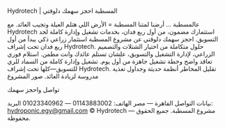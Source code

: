 Hydrotech | المسطبة
احجز سهمك دلوقتي 
 
عالمسطبة … أرضنا لمتنا
المسطبة = الأرض اللي هتلم العيلة وتجيب العائد. مع Hydrotech استثمارك مضمون، من أول ربع فدان، بخدمات تشغيل وإدارة كاملة لحد التسويق.
احجز سهمك دلوقتي 
عن مشروع المسطبة
استثمار زراعي ذكي يبدأ من أول ربع فدان تحت إشراف Hydrotech. حلول متكاملة من اختيار الشتلات والتصميم الزراعي، لإدارة التشغيل والتسويق، علشان تستلم عائدك وانت مطمن.
استلام فوري
تعاقد واضح وخطة تشغيل جاهزة من أول يوم.
تشغيل وإدارة كاملة
من السماد للري للتسويق—كلها تحت إشراف Hydrotech.
تقليل المخاطر
أنظمة حديثة وجداول تغذية مدروسة لزيادة العائد.
صور المشروع
          
تواصل واحجز سهمك
 
بيانات التواصل
القاهرة — مصر
الهاتف: 01143883002 — 01023340962
البريد: hydroponic.egy@gmail.com
© Hydrotech — مشروع المسطبة. جميع الحقوق محفوظة.
